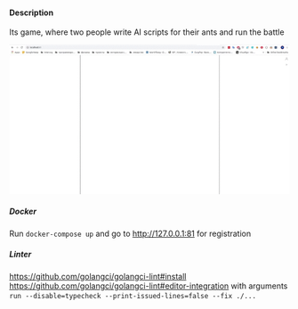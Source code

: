 #### Description
Its game, where two people write AI scripts for their ants and run the battle

![](ants-2.gif)

##### Docker
Run `docker-compose up` and go to http://127.0.0.1:81 for registration

##### Linter
https://github.com/golangci/golangci-lint#install   
https://github.com/golangci/golangci-lint#editor-integration
with arguments `run --disable=typecheck --print-issued-lines=false --fix ./...`